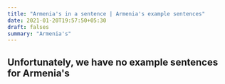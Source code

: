 ```yaml
---
title: "Armenia's in a sentence | Armenia's example sentences"
date: 2021-01-20T19:57:50+05:30
draft: falses
summary: "Armenia's"
---
```

## Unfortunately, we have no example sentences for Armenia's                 
